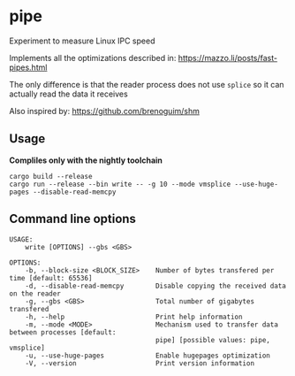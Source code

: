 # pipe
Experiment to measure Linux IPC speed

Implements all the optimizations described in: https://mazzo.li/posts/fast-pipes.html

The only difference is that the reader process does not use `splice` so it can actually read the data it receives

Also inspired by: https://github.com/brenoguim/shm

## Usage
**Compliles only with the nightly toolchain**
```
cargo build --release
cargo run --release --bin write -- -g 10 --mode vmsplice --use-huge-pages --disable-read-memcpy
```
## Command line options
```
USAGE:
    write [OPTIONS] --gbs <GBS>

OPTIONS:
    -b, --block-size <BLOCK_SIZE>    Number of bytes transfered per time [default: 65536]
    -d, --disable-read-memcpy        Disable copying the received data on the reader
    -g, --gbs <GBS>                  Total number of gigabytes transfered
    -h, --help                       Print help information
    -m, --mode <MODE>                Mechanism used to transfer data between processes [default:
                                     pipe] [possible values: pipe, vmsplice]
    -u, --use-huge-pages             Enable hugepages optimization
    -V, --version                    Print version information
```
